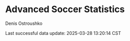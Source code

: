 # Advanced Soccer Statistics
Denis Ostroushko

<!-- gfm -->

Last successful data update: 2025-03-28 13:20:14 CST
